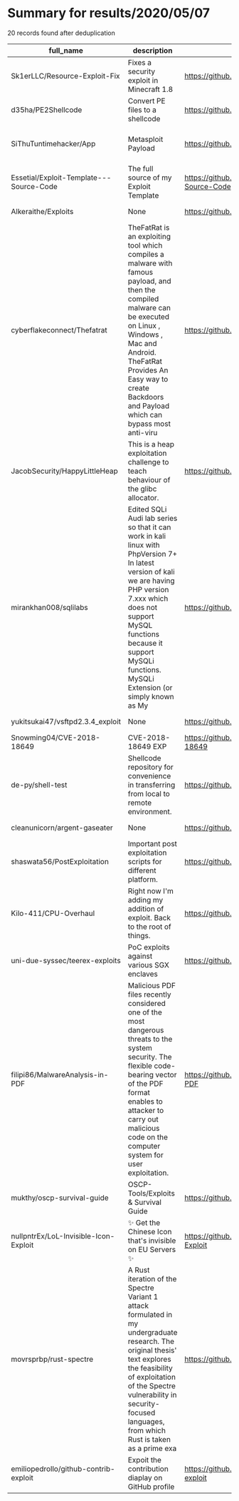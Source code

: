 
# Summary for results/2020/05/07
    
20 records found after deduplication

| full_name | description | html_url | matched_list | matched_count | pushed_at | size | stargazers_count | language | forks_count |
|-----------------------------------------|------------------------------------------------------------------------------------------------------------------------------------------------------------------------------------------------------------------------------------------------------------------|------------------------------------------------------------|---------------------------------------------|-----------------|---------------------------|--------|--------------------|-------------|---------------|
| Sk1erLLC/Resource-Exploit-Fix | Fixes a security exploit in Minecraft 1.8 | https://github.com/Sk1erLLC/Resource-Exploit-Fix | ['exploit'] | 1 | 2020-05-07 19:36:51+00:00 | 95 | 27 | Java | 2 |
| d35ha/PE2Shellcode | Convert PE files to a shellcode | https://github.com/d35ha/PE2Shellcode | ['shellcode'] | 1 | 2020-05-07 05:45:22+00:00 | 24 | 40 | Assembly | 17 |
| SiThuTuntimehacker/App | Metasploit Payload | https://github.com/SiThuTuntimehacker/App | ['metasploit module OR metasploit payload'] | 1 | 2020-05-07 18:39:39+00:00 | 20 | 1 | nan | 0 |
| Essetial/Exploit-Template---Source-Code | The full source of my Exploit Template | https://github.com/Essetial/Exploit-Template---Source-Code | ['exploit'] | 1 | 2020-05-07 17:14:35+00:00 | 22 | 0 | C# | 0 |
| Alkeraithe/Exploits | None | https://github.com/Alkeraithe/Exploits | ['exploit'] | 1 | 2020-05-07 14:55:58+00:00 | 5 | 0 | Python | 0 |
| cyberflakeconnect/Thefatrat | TheFatRat is an exploiting tool which compiles a malware with famous payload, and then the compiled malware can be executed on Linux , Windows , Mac and Android. TheFatRat Provides An Easy way to create Backdoors and Payload which can bypass most anti-viru | https://github.com/cyberflakeconnect/Thefatrat | ['exploit'] | 1 | 2020-05-07 12:49:13+00:00 | 318251 | 1 | C | 0 |
| JacobSecurity/HappyLittleHeap | This is a heap exploitation challenge to teach behaviour of the glibc allocator. | https://github.com/JacobSecurity/HappyLittleHeap | ['exploit'] | 1 | 2020-05-07 11:27:26+00:00 | 6 | 0 | C | 0 |
| mirankhan008/sqlilabs | Edited SQLi Audi lab series so that it can work in kali linux with PhpVersion 7+ In latest version of kali we are having PHP version 7.xxx which does not support MySQL functions because it support MySQLi functions. MySQLi Extension (or simply known as My | https://github.com/mirankhan008/sqlilabs | ['command injection'] | 1 | 2020-05-07 10:13:47+00:00 | 3448 | 1 | nan | 0 |
| yukitsukai47/vsftpd2.3.4_exploit | None | https://github.com/yukitsukai47/vsftpd2.3.4_exploit | ['exploit'] | 1 | 2020-05-07 09:24:34+00:00 | 547 | 0 | Python | 0 |
| Snowming04/CVE-2018-18649 | CVE-2018-18649 EXP | https://github.com/Snowming04/CVE-2018-18649 | ['cve-2'] | 1 | 2020-05-07 09:58:23+00:00 | 5 | 3 | Python | 2 |
| de-py/shell-test | Shellcode repository for convenience in transferring from local to remote environment. | https://github.com/de-py/shell-test | ['shellcode'] | 1 | 2020-05-07 02:11:22+00:00 | 91 | 0 | Assembly | 0 |
| cleanunicorn/argent-gaseater | None | https://github.com/cleanunicorn/argent-gaseater | ['exploit'] | 1 | 2020-05-07 16:18:10+00:00 | 5 | 0 | Solidity | 0 |
| shaswata56/PostExploitation | Important post exploitation scripts for different platform. | https://github.com/shaswata56/PostExploitation | ['exploit'] | 1 | 2020-05-07 08:23:26+00:00 | 2655 | 1 | PowerShell | 0 |
| Kilo-411/CPU-Overhaul | Right now I'm adding my addition of exploit. Back to the root of things. | https://github.com/Kilo-411/CPU-Overhaul | ['exploit'] | 1 | 2020-05-07 23:29:54+00:00 | 7 | 2 | | 0 |
| uni-due-syssec/teerex-exploits | PoC exploits against various SGX enclaves | https://github.com/uni-due-syssec/teerex-exploits | ['exploit'] | 1 | 2020-05-07 15:48:02+00:00 | 7532 | 11 | Makefile | 2 |
| filipi86/MalwareAnalysis-in-PDF | Malicious PDF files recently considered one of the most dangerous threats to the system security. The flexible code-bearing vector of the PDF format enables to attacker to carry out malicious code on the computer system for user exploitation. | https://github.com/filipi86/MalwareAnalysis-in-PDF | ['exploit'] | 1 | 2020-05-07 12:51:19+00:00 | 93 | 67 | | 7 |
| mukthy/oscp-survival-guide | OSCP-Tools/Exploits & Survival Guide | https://github.com/mukthy/oscp-survival-guide | ['exploit'] | 1 | 2020-05-07 23:58:47+00:00 | 202 | 7 | Python | 4 |
| nullpntrEx/LoL-Invisible-Icon-Exploit | ✨ Get the Chinese Icon that's invisible on EU Servers ✨ | https://github.com/nullpntrEx/LoL-Invisible-Icon-Exploit | ['exploit'] | 1 | 2020-05-07 17:30:34+00:00 | 28 | 0 | C# | 0 |
| movrsprbp/rust-spectre | A Rust iteration of the Spectre Variant 1 attack formulated in my undergraduate research. The original thesis' text explores the feasibility of exploitation of the Spectre vulnerability in security-focused languages, from which Rust is taken as a prime exa | https://github.com/movrsprbp/rust-spectre | ['exploit'] | 1 | 2020-05-07 13:39:39+00:00 | 27663 | 7 | Mathematica | 0 |
| emiliopedrollo/github-contrib-exploit | Expoit the contribution diaplay on GitHub profile | https://github.com/emiliopedrollo/github-contrib-exploit | ['exploit'] | 1 | 2020-05-07 22:34:07+00:00 | 1064 | 0 | JavaScript | 0 |
